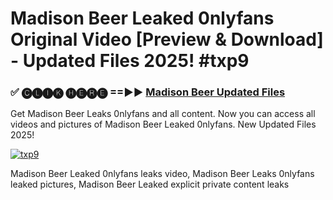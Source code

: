 # Madison Beer Leaked 0nlyfans Original Video [Preview & Download] - Updated Files 2025! #txp9

<h3>✅ 🅒🅛🅘🅚 🅗🅔🅡🅔 ==►► <a href="https://mediafile.pages.dev?q=Madison+Beer&ref=B5R" rel="nofollow">Madison Beer Updated Files</a></h3>

Get Madison Beer Leaks 0nlyfans and all content. Now you can access all videos and pictures of Madison Beer Leaked 0nlyfans. New Updated Files 2025!

[![txp9](https://github.com/user-attachments/assets/f5210949-1d50-4880-9bd9-f37c6975c838)](https://mediafile.pages.dev?q=Madison+Beer&ref=B5R)

Madison Beer Leaked 0nlyfans leaks video, Madison Beer Leaks 0nlyfans leaked pictures, Madison Beer Leaked explicit private content leaks